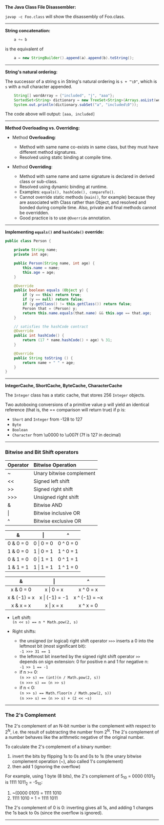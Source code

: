 
__The Java Class File Disassembler:__

`javap -c Foo.class` will show the disassembly of Foo.class.

---

__String concatenation:__

```java
	a += b
```

is the equivalent of

```java
	a = new StringBuilder().append(a).append(b).toString();
```

---

__String's natural ordering:__

The successor of a string s in String's natural ordering is `s + "\0"`, which is `s` with a null character appended.

```java
	String[] wordArray = {"included", "j", "aaa"};
	SortedSet<String> dictionary = new TreeSet<String>(Arrays.asList(wordArray));
	System.out.println(dictionary.subSet("a", "included\0"));
```
The code above will output: `[aaa, included]`

---

__Method Overloading vs. Overriding:__  

- Method **Overloading**:
	- Method with same name co-exists in same class, but they must have different method signatures.
	- Resolved using static binding at compile time.

- Method **Overriding**:
	- Method with same name and same signature is declared in derived class or sub-class.
	- Resolved using dynamic binding at runtime.
	- Examples: `equals(), hashCode(), compareTo()`.
	- Cannot override static methods (`main()`, for example) because they are associated with Class rather than Object, and resolved and bonded during compile time. Also, private and final methods cannot be overridden.
	- Good practice is to use `@Override` annotation.

---

__Implementing `equals()` and `hashCode()` override:__

```java
public class Person {

	private String name;
	private int age;

	public Person(String name, int age) {
		this.name = name;
		this.age = age;
	}

	@Override
	public boolean equals (Object y) {
		if (y == this) return true;
		if (y == null) return false;
		if (y.getClass() != this.getClass()) return false;
		Person that = (Person) y;
		return this.name.equals(that.name) && this.age == that.age;
	}

	// satisfies the hashCode contract
	@Override
    public int hashCode() {		
        return (17 * name.hashCode() + age) % 31;
    }

	@Override    
	public String toString () {
		return name + " " + age;
	}
}
```

---

__IntegerCache, ShortCache, ByteCache, CharacterCache__

The `Integer` class has a static cache, that stores 256 `Integer` objects.  

Two autoboxing conversions of a primitive value p will yield an identical reference (that is, the == comparison will return true) if p is:

- `Short` and `Integer` from -128 to 127
- `Byte`
- `Boolean`
- `Character` from \u0000 to \u007f (7f is 127 in decimal)

---


### Bitwise and Bit Shift operators

Operator | Bitwise Operation
:--- | :---
~      | Unary bitwise complement
<<     | Signed left shift
>>     | Signed right shift
>>>    | Unsigned right shift
&      | Bitwise AND
&#124;      | Bitwise inclusive OR
^      | Bitwise exclusive OR


& | &#124; | ^
:---: | :---: | :---:
0 & 0 = 0 | 0 &#124; 0 = 0 | 0 ^ 0 = 0
1 & 0 = 0 | 1 &#124; 0 = 1 | 1 ^ 0 = 1
0 & 1 = 0 | 0 &#124; 1 = 1 | 0 ^ 1 = 1
1 & 1 = 1 | 1 &#124; 1 = 1 | 1 ^ 1 = 0


& | &#124; | ^
:---: | :---: | :---:
x & 0 = 0 | x &#124; 0 = x | x ^ 0 = x
x & (-1) = x | x &#124; (-1) = -1 | x ^ (-1) = ~x
x & x = x | x &#124; x = x | x ^ x = 0


- Left shift:  
  `(n << s) == n * Math.pow(2, s)`

- Right shifts:
  - the unsigned (or logical) right shift operator `>>>` inserts a 0 into the leftmost bit (most significant bit):  
	`-1 >>> 31 == 1`
  - the leftmost bit inserted by the signed right shift operator `>>` depends on sign extension: 0 for positive n and 1 for negative n:  
	`-1 >> 1 == -1`
  - if n >= 0:  
    `(n >> s) == (int)(n / Math.pow(2, s))`  
    `(n >>> s) == (n >> s)`
  - if n < 0:  
    `(n >> s) == Math.floor(n / Math.pow(2, s))`  
    `(n >>> s) == (n >> s) + (2 << ~s)`

---

### The 2's Complement

The 2's complement of an N-bit number is the complement with respect to 2<sup>N</sup>, i.e. the result of subtracting the number from 2<sup>N</sup>. The 2's complement of a number behaves like the arithmetic negative of the original number.

To calculate the 2's complement of a binary number:

1. invert the bits by flipping 1s to 0s and 0s to 1s (the unary bitwise complement operation (~), also called 1's complement)
2. then add 1 (ignoring the overflow)

For example, using 1 byte (8 bits), the 2's complement of 5<sub>10</sub> = 0000 0101<sub>2</sub> is 1111 1011<sub>2</sub> = -5<sub>10</sub>:

1. ~(0000 0101) = 1111 1010
2. 1111 1010 + 1 = 1111 1011

The 2's complement of 0 is 0: inverting gives all 1s, and adding 1 changes the 1s back to 0s (since the overflow is ignored).

---
